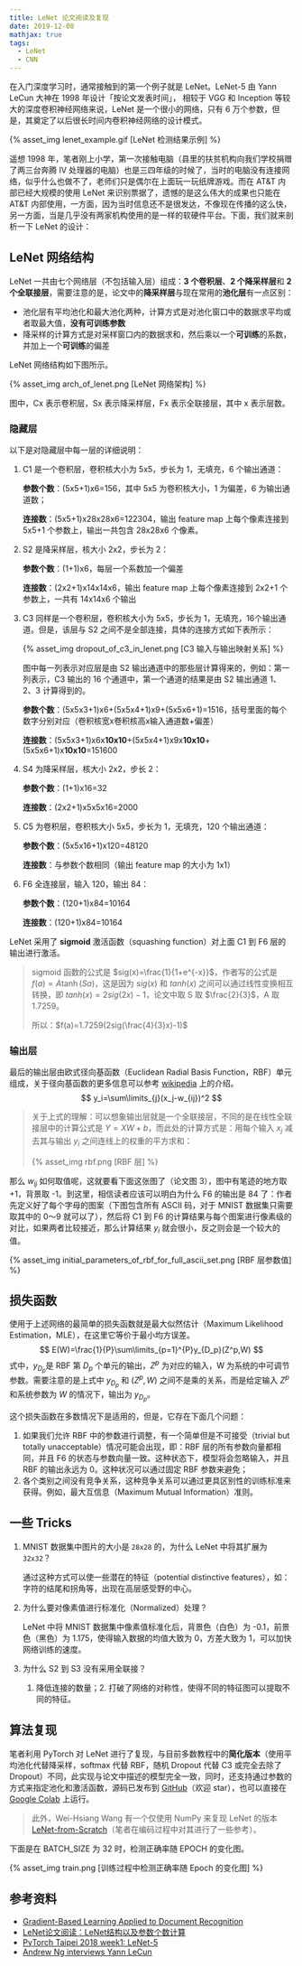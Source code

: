 ```yaml
---
title: LeNet 论文阅读及复现
date: 2019-12-08
mathjax: true
tags:
  - LeNet
  - CNN
---
```


在入门深度学习时，通常接触到的第一个例子就是 LeNet。LeNet-5 由 Yann LeCun 大神在 1998 年设计「按论文发表时间」， 相较于 VGG 和 Inception 等较大的深度卷积神经网络来说，LeNet 是一个很小的网络，只有 6 万个参数，但是，其奠定了以后很长时间内卷积神经网络的设计模式。

{% asset_img lenet_example.gif [LeNet 检测结果示例] %}

<escape><!-- more --></escape>

遥想 1998 年，笔者刚上小学，第一次接触电脑（县里的扶贫机构向我们学校捐赠了两三台奔腾 IV 处理器的电脑）也是三四年级的时候了，当时的电脑没有连接网络，似乎什么也做不了，老师们只是偶尔在上面玩一玩纸牌游戏。而在 AT&T 内部已经大规模的使用 LeNet 来识别票据了，遗憾的是这么伟大的成果也只能在 AT&T 内部使用，一方面，因为当时信息还不是很发达，不像现在传播的这么快，另一方面，当是几乎没有两家机构使用的是一样的软硬件平台。下面，我们就来剖析一下 LeNet 的设计：

## LeNet 网络结构

LeNet 一共由七个网络层（不包括输入层）组成：**3 个卷积层**、**2 个降采样层**和 **2 个全联接层**，需要注意的是，论文中的**降采样层**与现在常用的**池化层**有一点区别：

- 池化层有平均池化和最大池化两种，计算方式是对池化窗口中的数据求平均或者取最大值，**没有可训练参数**
- 降采样的计算方式是对采样窗口内的数据求和，然后乘以一个**可训练**的系数，并加上一个**可训练**的偏差

LeNet 网络结构如下图所示。

{% asset_img arch_of_lenet.png [LeNet 网络架构] %}

图中，Cx 表示卷积层，Sx 表示降采样层，Fx 表示全联接层，其中 x 表示层数。

### 隐藏层

以下是对隐藏层中每一层的详细说明：

1. C1 是一个卷积层，卷积核大小为 5x5，步长为 1，无填充，6 个输出通道：

   **参数个数**：(5x5+1)x6=156，其中 5x5 为卷积核大小，1 为偏差，6 为输出通道数；

   **连接数**：(5x5+1)x28x28x6=122304，输出 feature map 上每个像素连接到  5x5+1 个参数上，输出一共包含 28x28x6 个像素。 

2. S2 是降采样层，核大小 2x2，步长为 2：

   **参数个数**：(1+1)x6，每层一个系数加一个偏差

   **连接数**：(2x2+1)x14x14x6，输出 feature map 上每个像素连接到 2x2+1 个参数上，一共有 14x14x6 个输出

3. C3 同样是一个卷积层，卷积核大小为 5x5，步长为 1，无填充，16个输出通道。但是，该层与 S2 之间不是全部连接，具体的连接方式如下表所示：

   {% asset_img dropout_of_c3_in_lenet.png [C3 输入与输出映射关系] %}

   图中每一列表示对应层是由 S2 输出通道中的那些层计算得来的，例如：第一列表示，C3 输出的 16 个通道中，第一个通道的结果是由 S2 输出通道 1、2、3 计算得到的。

   **参数个数**：(5x5x3+1)x6+(5x5x4+1)x9+(5x5x6+1)=1516，括号里面的每个数字分别对应（卷积核宽x卷积核高x输入通道数+偏差）

   **连接数**：(5x5x3+1)x6x**10x10**+(5x5x4+1)x9x**10x10**+(5x5x6+1)x**10x10**=151600

4. S4 为降采样层，核大小 2x2，步长 2：

   **参数个数**：(1+1)x16=32

   **连接数**：(2x2+1)x5x5x16=2000

5. C5 为卷积层，卷积核大小 5x5，步长为 1，无填充，120 个输出通道：

   **参数个数**：(5x5x16+1)x120=48120

   **连接数**：与参数个数相同（输出 feature map 的大小为 1x1）

6. F6 全连接层，输入 120，输出 84：

   **参数个数**：(120+1)x84=10164

   **连接数**：(120+1)x84=10164

LeNet 采用了 **sigmoid** 激活函数（squashing function）对上面 C1 到 F6 层的输出进行激活。

> sigmoid 函数的公式是 $sig(x)=\frac{1}{1+e^{-x}}$，作者写的公式是 $f(a)=A\tanh(Sa)$，这是因为 $sig(x)$ 和 $tanh(x)$ 之间可以通过线性变换相互转换，即 $tanh(x)=2sig(2x)-1$，论文中取 S 取 $\frac{2}{3}$，A 取 1.7259。
>
> 所以：$f(a)=1.7259(2sig(\frac{4}{3}x)-1)$ 

### 输出层

最后的输出层由欧式径向基函数（Euclidean Radial Basis Function，RBF）单元组成，关于径向基函数的更多信息可以参考 [wikipedia](https://en.wikipedia.org/wiki/Radial_basis_function) 上的介绍。
$$
y_i=\sum\limits_{j}(x_j-w_{ij})^2
$$

> 关于上式的理解：可以想象输出层就是一个全联接层，不同的是在线性全联接层中的计算公式是 $Y=XW+b$，而此处的计算方式是：用每个输入 $x_j$ 减去其与输出 $y_i$ 之间连线上的权重的平方求和：
>
> {% asset_img rbf.png [RBF 层] %}

那么 $w_{ij}$ 如何取值呢，这就要看下面这张图了（论文图 3），图中有笔迹的地方取 +1，背景取 -1。到这里，相信读者应该可以明白为什么 F6 的输出是 84 了：作者先定义好了每个字母的图案（下图包含所有 ASCII 码，对于 MNIST 数据集只需要取其中的 0～9 就可以了），然后将 C1 到 F6 的计算结果与每个图案进行像素级的对比，如果两者比较接近，那么计算结果 $y_i$ 就会很小，反之则会是一个较大的值。

{% asset_img initial_parameters_of_rbf_for_full_ascii_set.png [RBF 层参数值] %}

## 损失函数

使用于上述网络的最简单的损失函数就是最大似然估计（Maximum Likelihood Estimation，MLE），在这里它等价于最小均方误差。
$$
E(W)=\frac{1}{P}\sum\limits_{p=1}^{P}y_{D_p}(Z^p,W)
$$
式中，$y_{D_p}$是 RBF 第 $D_p$ 个单元的输出，$Z^p$ 为对应的输入，W 为系统的中可调节参数。需要注意的是上式中 $y_{D_p}$ 和 $(Z^p,W)$ 之间不是乘的关系，而是给定输入 $Z^p$ 和系统参数为 $W$ 的情况下，输出为 $y_{D_p}$。

这个损失函数在多数情况下是适用的，但是，它存在下面几个问题：

1. 如果我们允许 RBF 中的参数进行调整，有一个简单但是不可接受（trivial but totally unacceptable）情况可能会出现，即：RBF 层的所有参数向量都相同，并且 F6 的状态与参数向量一致。这种状态下，模型将会忽略输入，并且 RBF 的输出永远为 0。这种状况可以通过固定 RBF 参数来避免；
2. 各个类别之间没有竞争关系，这种竞争关系可以通过更具区别性的训练标准来获得。例如，最大互信息（Maximum Mutual Information）准则。 

## 一些 Tricks

1. MNIST 数据集中图片的大小是 `28x28` 的，为什么 LeNet 中将其扩展为 `32x32`？

   通过这种方式可以使一些潜在的特征（potential distinctive features），如：字符的结尾和拐角等，出现在高层感受野的中心。

2. 为什么要对像素值进行标准化（Normalized）处理？

   LeNet 中将 MNIST 数据集中像素值标准化后，背景色（白色）为 -0.1，前景色（黑色）为 1.175，使得输入数据的均值大致为 0，方差大致为 1，可以加快网络训练的速度。

3. 为什么 S2 到 S3 没有采用全联接？

   1. 降低连接的数量；2. 打破了网络的对称性，使得不同的特征图可以提取不同的特征。

## 算法复现

笔者利用 PyTorch 对 LeNet 进行了复现，与目前多数教程中的**简化版本**（使用平均池化代替降采样，softmax 代替 RBF，随机 Dropout 代替 C3 或完全去除了 Dropout）不同，此实现与论文中描述的模型完全一致，同时，还支持通过参数的方式来指定池化和激活函数，源码已发布到  [GitHub](https://github.com/xinpingwang/paper-with-code/tree/master/lenet)（欢迎 star），也可以直接在 [Google Colab]( https://colab.research.google.com/github/xinpingwang/paper-with-code/blob/master/lenet/lenet.ipynb) 上运行。

>  此外，Wei-Hsiang Wang 有一个仅使用 NumPy 来复现 LeNet 的版本 [LeNet-from-Scratch](https://github.com/mattwang44/LeNet-from-Scratch)（笔者在编码过程中对其进行了一些参考）。

下面是在 BATCH_SIZE 为 32 时，检测正确率随 EPOCH 的变化图。

{% asset_img train.png [训练过程中检测正确率随 Epoch 的变化图] %}

## 参考资料

- [Gradient-Based Learning Applied to Document Recognition](http://yann.lecun.com/exdb/publis/pdf/lecun-98.pdf)
- [LeNet论文阅读：LeNet结构以及参数个数计算](https://blog.csdn.net/silent56_th/article/details/53456522)
- [PyTorch Taipei 2018 week1: LeNet-5](https://mattwang44.github.io/en/articles/PyTorchTP-LeNet/)
- [Andrew Ng interviews Yann LeCun](https://www.youtube.com/watch?v=Svb1c6AkRzE)



